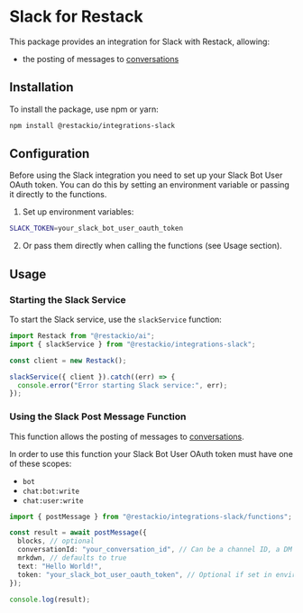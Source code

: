 # Slack for Restack

This package provides an integration for Slack with Restack, allowing:

- the posting of messages to [conversations](https://api.slack.com/surfaces/messages#conversations)

## Installation

To install the package, use npm or yarn:

```bash
npm install @restackio/integrations-slack
```

## Configuration

Before using the Slack integration you need to set up your Slack Bot User OAuth token. You can do this by setting an environment variable or passing it directly to the functions.

1. Set up environment variables:

```bash
SLACK_TOKEN=your_slack_bot_user_oauth_token
```

2. Or pass them directly when calling the functions (see Usage section).

## Usage

### Starting the Slack Service

To start the Slack service, use the `slackService` function:

```typescript
import Restack from "@restackio/ai";
import { slackService } from "@restackio/integrations-slack";

const client = new Restack();

slackService({ client }).catch((err) => {
  console.error("Error starting Slack service:", err);
});
```

### Using the Slack Post Message Function

This function allows the posting of messages to [conversations](https://api.slack.com/).

In order to use this function your Slack Bot User OAuth token must have one of these scopes:

- `bot`
- `chat:bot:write`
- `chat:user:write`

```typescript
import { postMessage } from "@restackio/integrations-slack/functions";

const result = await postMessage({
  blocks, // optional
  conversationId: "your_conversation_id", // Can be a channel ID, a DM ID, a MPDM ID, or a group ID
  mrkdwn, // defaults to true
  text: "Hello World!",
  token: "your_slack_bot_user_oauth_token", // Optional if set in environment variables
});

console.log(result);
```

